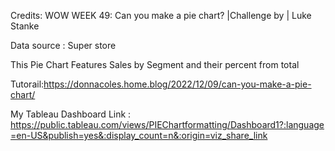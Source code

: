 Credits: WOW WEEK 49: Can you make a pie chart? |Challenge by | Luke Stanke

Data source : Super store

This Pie Chart Features Sales by Segment and their percent from total 

Tutorail:https://donnacoles.home.blog/2022/12/09/can-you-make-a-pie-chart/

My Tableau Dashboard Link : https://public.tableau.com/views/PIEChartformatting/Dashboard1?:language=en-US&publish=yes&:display_count=n&:origin=viz_share_link

